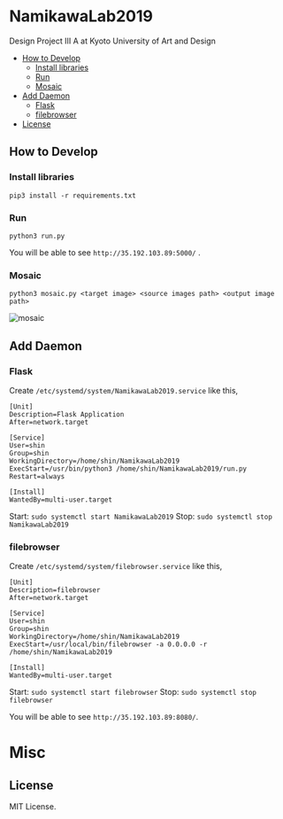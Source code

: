 # NamikawaLab2019

Design Project III A at Kyoto University of Art and Design

- [How to Develop](#how-to-develop)
  - [Install libraries](#install-libraries)
  - [Run](#run)
  - [Mosaic](#mosaic)
- [Add Daemon](#add-daemon)
  - [Flask](#flask)
  - [filebrowser](#filebrowser)
- [License](#license)

## How to Develop

### Install libraries

`pip3 install -r requirements.txt`

### Run

`python3 run.py`

You will be able to see `http://35.192.103.89:5000/` .

### Mosaic

`python3 mosaic.py <target image> <source images path> <output image path>`

![mosaic](https://user-images.githubusercontent.com/32637762/71540972-43a56480-2995-11ea-8dd9-f220fe3965c3.jpg)

## Add Daemon

### Flask

Create `/etc/systemd/system/NamikawaLab2019.service` like this,

```ini:/etc/systemd/system/NamikawaLab2019.service
[Unit]
Description=Flask Application
After=network.target

[Service]
User=shin
Group=shin
WorkingDirectory=/home/shin/NamikawaLab2019
ExecStart=/usr/bin/python3 /home/shin/NamikawaLab2019/run.py
Restart=always

[Install]
WantedBy=multi-user.target
```

Start: `sudo systemctl start NamikawaLab2019`
Stop: `sudo systemctl stop NamikawaLab2019`

### filebrowser

Create `/etc/systemd/system/filebrowser.service` like this,

```ini:/etc/systemd/system/filebrowser.service
[Unit]
Description=filebrowser
After=network.target

[Service]
User=shin
Group=shin
WorkingDirectory=/home/shin/NamikawaLab2019
ExecStart=/usr/local/bin/filebrowser -a 0.0.0.0 -r /home/shin/NamikawaLab2019

[Install]
WantedBy=multi-user.target
```

Start: `sudo systemctl start filebrowser`
Stop: `sudo systemctl stop filebrowser`

You will be able to see `http://35.192.103.89:8080/`.

# Misc

## License

MIT License.
